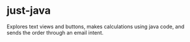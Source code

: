 # just-java

Explores text views and buttons, makes calculations using java code, and sends the order through an email intent.
